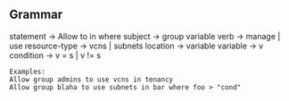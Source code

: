 ## Grammar

statement -> Allow <subject> to <verb> <resource-type> in <location> where <condition>
subject -> group variable
verb -> manage | use
resource-type -> vcns | subnets
location -> variable
variable -> v
condition -> v = s | v != s

```
Examples:
Allow group admins to use vcns in tenancy
Allow group blaha to use subnets in bar where foo > "cond"
```
